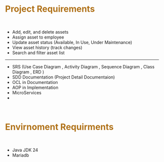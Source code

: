 # <span style="color:#b07219">Project Requirements</span>
<br>

- Add, edit, and delete assets
- Assign asset to employee
- Update asset status (Available, In Use, Under Maintenance)
- View asset history (track changes)
- Search and filter asset list
<hr>

- SRS (Use Case Diagram , Activity Diagram , Sequence Diagram , Class Diagram , ERD )
- SDD Documentation (Project Detail Documentaion)
- OCL in Documentation
- AOP in Implementation
- MicroServices
- 
<br>

# <span style="color:#b07219">Envirnoment Requirments</span>

<br>

- Java JDK 24
- Mariadb
